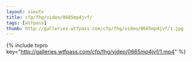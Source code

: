 ```yaml
--- 
layout: sieutv
title: cfp/fhg/video/0665mp4jvf/
tags: [wtfpass]
thumb: http://galleries.wtfpass.com/cfp/fhg/video/0665mp4jvf/1.jpg
---
```

{% include tvpro key="http://galleries.wtfpass.com/cfp/fhg/video/0665mp4jvf/1.mp4" %} 
